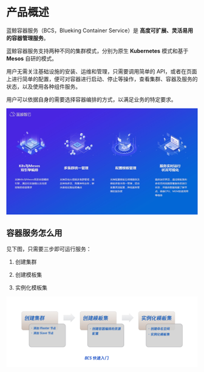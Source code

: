 # 产品概述

蓝鲸容器服务（BCS，Blueking Container Service）是 **高度可扩展、灵活易用的容器管理服务**。

蓝鲸容器服务支持两种不同的集群模式，分别为原生 **Kubernetes** 模式和基于 **Mesos** 自研的模式。

用户无需关注基础设施的安装、运维和管理，只需要调用简单的 API，或者在页面上进行简单的配置，便可对容器进行启动、停止等操作，查看集群、容器及服务的状态，以及使用各种组件服务。

用户可以依据自身的需要选择容器编排的方式，以满足业务的特定要求。

![](../assets/15675817359278.jpg)

## 容器服务怎么用

见下图，只需要三步即可运行服务：

1. 创建集群

2. 创建模板集

3. 实例化模板集

![-w1678](../assets/15679996186125.jpg)
